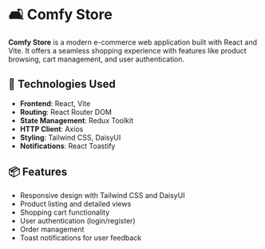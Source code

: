 # 🛋️ Comfy Store

**Comfy Store** is a modern e-commerce web application built with React and Vite. It offers a seamless shopping experience with features like product browsing, cart management, and user authentication.

## 🧰 Technologies Used

- **Frontend**: React, Vite
- **Routing**: React Router DOM
- **State Management**: Redux Toolkit
- **HTTP Client**: Axios
- **Styling**: Tailwind CSS, DaisyUI
- **Notifications**: React Toastify

## 📦 Features

- Responsive design with Tailwind CSS and DaisyUI
- Product listing and detailed views
- Shopping cart functionality
- User authentication (login/register)
- Order management
- Toast notifications for user feedback
